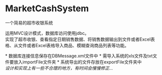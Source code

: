 # MarketCashSystem
一个简易的超市收银系统
<p>运用MVC设计模式，数据库访问使用jdbc。<br>
实现了超市收银、查看指定日期销售数据、将销售数据输出到文件或者Excel表格、从文件或者Excel表格导入商品、模糊查询商品列表等功能。</p>
* 数据库连接信息保存在DBMessage.xml文件中
* 需导入系统的xls文件及txt文件要放入importFile文件夹
* 系统导出的文件存放在exportFile文件夹中<br>
<i>设计和实现上有一些不合理的地方，有时间会慢慢修正...</i>
